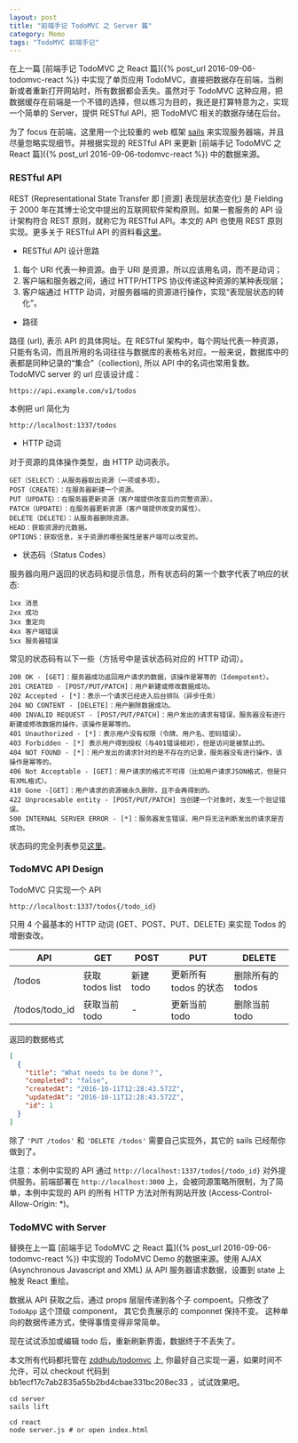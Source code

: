 ```yaml
---
layout: post
title: "前端手记 TodoMVC 之 Server 篇"
category: Memo
tags: "TodoMVC 前端手记"
---
```


在上一篇 [前端手记 TodoMVC 之 React 篇]({% post_url 2016-09-06-todomvc-react %}) 中实现了单页应用 TodoMVC，直接把数据存在前端，当刷新或者重新打开网站时，所有数据都会丢失。虽然对于 TodoMVC 这种应用，把数据缓存在前端是一个不错的选择，但以练习为目的，我还是打算特意为之，实现一个简单的 Server，提供 RESTful API，把 TodoMVC 相关的数据存储在后台。

<!-- more -->

为了 focus 在前端，这里用一个比较重的 web 框架 [sails](http://sailsjs.org/) 来实现服务器端，并且尽量忽略实现细节。并根据实现的 RESTful API 来更新 [前端手记 TodoMVC 之 React 篇]({% post_url 2016-09-06-todomvc-react %}) 中的数据来源。


### RESTful API

REST (Representational State Transfer 即 [资源] 表现层状态变化) 是 Fielding 于 2000 年在其博士论文中提出的互联网软件架构原则。如果一套服务的 API 设计架构符合 REST 原则，就称它为 RESTful API。本文的 API 也使用 REST 原则实现。更多关于 RESTful API 的资料看[这里](https://github.com/aisuhua/restful-api-design-references)。

* RESTful API 设计思路

1. 每个 URI 代表一种资源。由于 URI 是资源，所以应该用名词，而不是动词；
2. 客户端和服务器之间，通过 HTTP/HTTPS 协议传递这种资源的某种表现层；
3. 客户端通过 HTTP 动词，对服务器端的资源进行操作，实现“表现层状态的转化”。

* 路径

路径 (url), 表示 API 的具体网址。在 RESTful 架构中，每个网址代表一种资源，只能有名词，而且所用的名词往往与数据库的表格名对应。一般来说，数据库中的表都是同种记录的“集合”（collection), 所以 API 中的名词也常用复数。TodoMVC server 的 url 应该设计成：

	https://api.example.com/v1/todos

本例把 url 简化为

	http://localhost:1337/todos

* HTTP 动词

对于资源的具体操作类型，由 HTTP 动词表示。

	GET（SELECT）：从服务器取出资源（一项或多项）。
	POST（CREATE）：在服务器新建一个资源。
	PUT（UPDATE）：在服务器更新资源（客户端提供改变后的完整资源）。
	PATCH（UPDATE）：在服务器更新资源（客户端提供改变的属性）。
	DELETE（DELETE）：从服务器删除资源。
	HEAD：获取资源的元数据。
	OPTIONS：获取信息，关于资源的哪些属性是客户端可以改变的。

* 状态码（Status Codes）

服务器向用户返回的状态码和提示信息，所有状态码的第一个数字代表了响应的状态:

	1xx 消息
	2xx 成功
	3xx 重定向
	4xx 客户端错误
	5xx 服务器错误

常见的状态码有以下一些（方括号中是该状态码对应的 HTTP 动词）。

	200 OK - [GET]：服务器成功返回用户请求的数据，该操作是幂等的（Idempotent）。
	201 CREATED - [POST/PUT/PATCH]：用户新建或修改数据成功。
	202 Accepted - [*]：表示一个请求已经进入后台排队（异步任务）
	204 NO CONTENT - [DELETE]：用户删除数据成功。
	400 INVALID REQUEST - [POST/PUT/PATCH]：用户发出的请求有错误，服务器没有进行新建或修改数据的操作，该操作是幂等的。
	401 Unauthorized - [*]：表示用户没有权限（令牌、用户名、密码错误）。
	403 Forbidden - [*] 表示用户得到授权（与401错误相对），但是访问是被禁止的。
	404 NOT FOUND - [*]：用户发出的请求针对的是不存在的记录，服务器没有进行操作，该操作是幂等的。
	406 Not Acceptable - [GET]：用户请求的格式不可得（比如用户请求JSON格式，但是只有XML格式）。
	410 Gone -[GET]：用户请求的资源被永久删除，且不会再得到的。
	422 Unprocesable entity - [POST/PUT/PATCH] 当创建一个对象时，发生一个验证错误。
	500 INTERNAL SERVER ERROR - [*]：服务器发生错误，用户将无法判断发出的请求是否成功。

状态码的完全列表参见[这里](https://www.w3.org/Protocols/rfc2616/rfc2616-sec10.html)。


### TodoMVC API Design

TodoMVC 只实现一个 API

	http://localhost:1337/todos{/todo_id}

只用 4 个最基本的 HTTP 动词 (GET、POST、PUT、DELETE) 来实现 Todos 的增删查改。

| API | GET | POST | PUT | DELETE |
|-----|-----|------|-----|--------|
| /todos | 获取 todos list | 新建 todo | 更新所有 todos 的状态 | 删除所有的 todos |
| /todos/todo_id | 获取当前 todo | - | 更新当前 todo | 删除当前 todo |

返回的数据格式

```json
[
  {
    "title": "What needs to be done？",
    "completed": "false",
    "createdAt": "2016-10-11T12:28:43.572Z",
    "updatedAt": "2016-10-11T12:28:43.572Z",
    "id": 1
  }
]

```

除了 `'PUT /todos'` 和 `'DELETE /todos'` 需要自己实现外，其它的 sails 已经帮你做到了。

注意：本例中实现的 API 通过 `http://localhost:1337/todos{/todo_id}` 对外提供服务。前端部署在 `http://localhost:3000` 上，会被同源策略所限制，为了简单，本例中实现的 API 的所有 HTTP 方法对所有网站开放 (Access-Control-Allow-Origin: *)。


### TodoMVC with Server

替换在上一篇 [前端手记 TodoMVC 之 React 篇]({% post_url 2016-09-06-todomvc-react %}) 中实现的 TodoMVC Demo 的数据来源。使用 AJAX (Asynchronous Javascript and XML) 从 API 服务器请求数据，设置到 state 上触发 React 重绘。

数据从 API 获取之后，通过 props 层层传递到各个子 compoent。只修改了 `TodoApp` 这个顶级 component， 其它负责展示的 componnet 保持不变。 这种单向的数据传递方式，使得事情变得非常简单。

现在试试添加或编辑 todo 后，重新刷新界面，数据终于不丢失了。

本文所有代码都托管在 [zddhub/todomvc](https://github.com/zddhub/todomvc) 上, 你最好自己实现一遍，如果时间不允许，可以 checkout 代码到 bb1ecf17c7ab2835a55b2bd4cbae331bc208ec33 ，试试效果吧。

	cd server
	sails lift

	cd react
	node server.js # or open index.html


